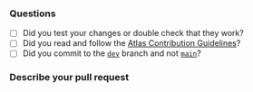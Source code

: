 ### Questions
- [ ] Did you test your changes or double check that they work?
- [ ] Did you read and follow the [Atlas Contribution Guidelines](https://docs.atlasos.net/contributions/)?
- [ ] Did you commit to the [`dev`](https://github.com/Atlas-OS/Atas-Utilities/tree/dev) branch and not [`main`](https://github.com/Atlas-OS/Atas-Utilities)?

### Describe your pull request
